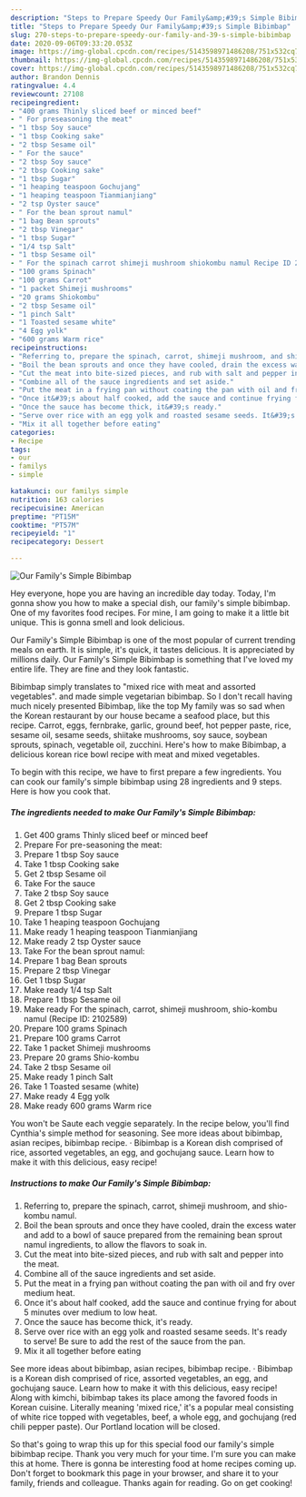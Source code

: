 ```yaml
---
description: "Steps to Prepare Speedy Our Family&amp;#39;s Simple Bibimbap"
title: "Steps to Prepare Speedy Our Family&amp;#39;s Simple Bibimbap"
slug: 270-steps-to-prepare-speedy-our-family-and-39-s-simple-bibimbap
date: 2020-09-06T09:33:20.053Z
image: https://img-global.cpcdn.com/recipes/5143598971486208/751x532cq70/our-familys-simple-bibimbap-recipe-main-photo.jpg
thumbnail: https://img-global.cpcdn.com/recipes/5143598971486208/751x532cq70/our-familys-simple-bibimbap-recipe-main-photo.jpg
cover: https://img-global.cpcdn.com/recipes/5143598971486208/751x532cq70/our-familys-simple-bibimbap-recipe-main-photo.jpg
author: Brandon Dennis
ratingvalue: 4.4
reviewcount: 27108
recipeingredient:
- "400 grams Thinly sliced beef or minced beef"
- " For preseasoning the meat"
- "1 tbsp Soy sauce"
- "1 tbsp Cooking sake"
- "2 tbsp Sesame oil"
- " For the sauce"
- "2 tbsp Soy sauce"
- "2 tbsp Cooking sake"
- "1 tbsp Sugar"
- "1 heaping teaspoon Gochujang"
- "1 heaping teaspoon Tianmianjiang"
- "2 tsp Oyster sauce"
- " For the bean sprout namul"
- "1 bag Bean sprouts"
- "2 tbsp Vinegar"
- "1 tbsp Sugar"
- "1/4 tsp Salt"
- "1 tbsp Sesame oil"
- " For the spinach carrot shimeji mushroom shiokombu namul Recipe ID 2102589"
- "100 grams Spinach"
- "100 grams Carrot"
- "1 packet Shimeji mushrooms"
- "20 grams Shiokombu"
- "2 tbsp Sesame oil"
- "1 pinch Salt"
- "1 Toasted sesame white"
- "4 Egg yolk"
- "600 grams Warm rice"
recipeinstructions:
- "Referring to, prepare the spinach, carrot, shimeji mushroom, and shio-kombu namul."
- "Boil the bean sprouts and once they have cooled, drain the excess water and add to a bowl of sauce prepared from the remaining bean sprout namul ingredients, to allow the flavors to soak in."
- "Cut the meat into bite-sized pieces, and rub with salt and pepper into the meat."
- "Combine all of the sauce ingredients and set aside."
- "Put the meat in a frying pan without coating the pan with oil and fry over medium heat."
- "Once it&#39;s about half cooked, add the sauce and continue frying for about 5 minutes over medium to low heat."
- "Once the sauce has become thick, it&#39;s ready."
- "Serve over rice with an egg yolk and roasted sesame seeds. It&#39;s ready to serve! Be sure to add the rest of the sauce from the pan."
- "Mix it all together before eating"
categories:
- Recipe
tags:
- our
- familys
- simple

katakunci: our familys simple 
nutrition: 163 calories
recipecuisine: American
preptime: "PT15M"
cooktime: "PT57M"
recipeyield: "1"
recipecategory: Dessert

---
```



![Our Family&#39;s Simple Bibimbap](https://img-global.cpcdn.com/recipes/5143598971486208/751x532cq70/our-familys-simple-bibimbap-recipe-main-photo.jpg)

Hey everyone, hope you are having an incredible day today. Today, I'm gonna show you how to make a special dish, our family&#39;s simple bibimbap. One of my favorites food recipes. For mine, I am going to make it a little bit unique. This is gonna smell and look delicious.

Our Family&#39;s Simple Bibimbap is one of the most popular of current trending meals on earth. It is simple, it's quick, it tastes delicious. It is appreciated by millions daily. Our Family&#39;s Simple Bibimbap is something that I've loved my entire life. They are fine and they look fantastic.

Bibimbap simply translates to &#34;mixed rice with meat and assorted vegetables&#34;. and made simple vegetarian bibimbap. So I don&#39;t recall having much nicely presented Bibimbap, like the top My family was so sad when the Korean restaurant by our house became a seafood place, but this recipe. Carrot, eggs, fernbrake, garlic, ground beef, hot pepper paste, rice, sesame oil, sesame seeds, shiitake mushrooms, soy sauce, soybean sprouts, spinach, vegetable oil, zucchini. Here&#39;s how to make Bibimbap, a delicious korean rice bowl recipe with meat and mixed vegetables.


To begin with this recipe, we have to first prepare a few ingredients. You can cook our family&#39;s simple bibimbap using 28 ingredients and 9 steps. Here is how you cook that.

<!--inarticleads1-->

##### The ingredients needed to make Our Family&#39;s Simple Bibimbap:

1. Get 400 grams Thinly sliced beef or minced beef
1. Prepare  For pre-seasoning the meat:
1. Prepare 1 tbsp Soy sauce
1. Take 1 tbsp Cooking sake
1. Get 2 tbsp Sesame oil
1. Take  For the sauce
1. Take 2 tbsp Soy sauce
1. Get 2 tbsp Cooking sake
1. Prepare 1 tbsp Sugar
1. Take 1 heaping teaspoon Gochujang
1. Make ready 1 heaping teaspoon Tianmianjiang
1. Make ready 2 tsp Oyster sauce
1. Take  For the bean sprout namul:
1. Prepare 1 bag Bean sprouts
1. Prepare 2 tbsp Vinegar
1. Get 1 tbsp Sugar
1. Make ready 1/4 tsp Salt
1. Prepare 1 tbsp Sesame oil
1. Make ready  For the spinach, carrot, shimeji mushroom, shio-kombu namul (Recipe ID: 2102589)
1. Prepare 100 grams Spinach
1. Prepare 100 grams Carrot
1. Take 1 packet Shimeji mushrooms
1. Prepare 20 grams Shio-kombu
1. Take 2 tbsp Sesame oil
1. Make ready 1 pinch Salt
1. Take 1 Toasted sesame (white)
1. Make ready 4 Egg yolk
1. Make ready 600 grams Warm rice


You won&#39;t be Saute each veggie separately. In the recipe below, you&#39;ll find Cynthia&#39;s simple method for seasoning. See more ideas about bibimbap, asian recipes, bibimbap recipe. · Bibimbap is a Korean dish comprised of rice, assorted vegetables, an egg, and gochujang sauce. Learn how to make it with this delicious, easy recipe! 

<!--inarticleads2-->

##### Instructions to make Our Family&#39;s Simple Bibimbap:

1. Referring to, prepare the spinach, carrot, shimeji mushroom, and shio-kombu namul.
1. Boil the bean sprouts and once they have cooled, drain the excess water and add to a bowl of sauce prepared from the remaining bean sprout namul ingredients, to allow the flavors to soak in.
1. Cut the meat into bite-sized pieces, and rub with salt and pepper into the meat.
1. Combine all of the sauce ingredients and set aside.
1. Put the meat in a frying pan without coating the pan with oil and fry over medium heat.
1. Once it&#39;s about half cooked, add the sauce and continue frying for about 5 minutes over medium to low heat.
1. Once the sauce has become thick, it&#39;s ready.
1. Serve over rice with an egg yolk and roasted sesame seeds. It&#39;s ready to serve! Be sure to add the rest of the sauce from the pan.
1. Mix it all together before eating


See more ideas about bibimbap, asian recipes, bibimbap recipe. · Bibimbap is a Korean dish comprised of rice, assorted vegetables, an egg, and gochujang sauce. Learn how to make it with this delicious, easy recipe! Along with kimchi, bibimbap takes its place among the favored foods in Korean cuisine. Literally meaning &#39;mixed rice,&#39; it&#39;s a popular meal consisting of white rice topped with vegetables, beef, a whole egg, and gochujang (red chili pepper paste). Our Portland location will be closed. 

So that's going to wrap this up for this special food our family&#39;s simple bibimbap recipe. Thank you very much for your time. I'm sure you can make this at home. There is gonna be interesting food at home recipes coming up. Don't forget to bookmark this page in your browser, and share it to your family, friends and colleague. Thanks again for reading. Go on get cooking!
